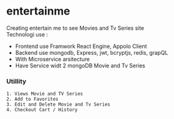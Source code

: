 # entertainme

Creating entertain me to see Movies and Tv Series site \
Technologi use :
* Frontend use Framwork React Engine, Appolo Client
* Backend use mongodb, Express, jwt, bcryptjs, redis, grapQL
* With Microservice arsitecture
* Have Service widt 2 mongoDB Movie and Tv Series

### Utillity
```
1. Views Movie and TV Series
2. Add to Favorites
3. Edit and Delete Movie and Tv Series
4. Checkout Cart / History
```